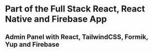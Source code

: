 # Part of the Full Stack React, React Native and Firebase App
## Admin Panel with React, TailwindCSS, Formik, Yup and Firebase
